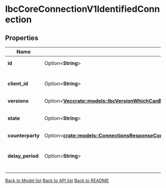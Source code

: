 # IbcCoreConnectionV1IdentifiedConnection

## Properties

Name | Type | Description | Notes
------------ | ------------- | ------------- | -------------
**id** | Option<**String**> | connection identifier. | [optional]
**client_id** | Option<**String**> | client associated with this connection. | [optional]
**versions** | Option<[**Vec<crate::models::IbcVersionWhichCanBeUtilisedToDetermineEncodingsOrProtocolsForChannelsOrPacketsUtilisingThisConnectionInner>**](IBC_version_which_can_be_utilised_to_determine_encodings_or_protocols_for_channels_or_packets_utilising_this_connection_inner.md)> |  | [optional]
**state** | Option<**String**> | current state of the connection end. | [optional][default to UninitializedUnspecified]
**counterparty** | Option<[**crate::models::ConnectionsResponseConnectionsInnerCounterparty**](Connections_response_connections_inner_counterparty.md)> |  | [optional]
**delay_period** | Option<**String**> | delay period associated with this connection. | [optional]

[Back to Model list](../README.md#documentation-for-models) [Back to API list](../README.md#documentation-for-api-endpoints) [Back to README](../README.md)


